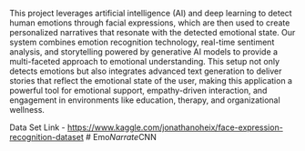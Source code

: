 This project leverages artificial intelligence (AI) and deep learning to detect human emotions through facial expressions, which are then used to create personalized narratives that resonate with the detected emotional state. Our system combines emotion recognition technology, real-time sentiment analysis, and storytelling powered by generative AI models to provide a multi-faceted approach to emotional understanding. This setup not only detects emotions but also integrates advanced text generation to deliver stories that reflect the emotional state of the user, making this application a powerful tool for emotional support, empathy-driven interaction, and engagement in environments like education, therapy, and organizational wellness.


Data Set Link - https://www.kaggle.com/jonathanoheix/face-expression-recognition-dataset
#   E m o _ N a r r a t e _ C N N 
 
 
